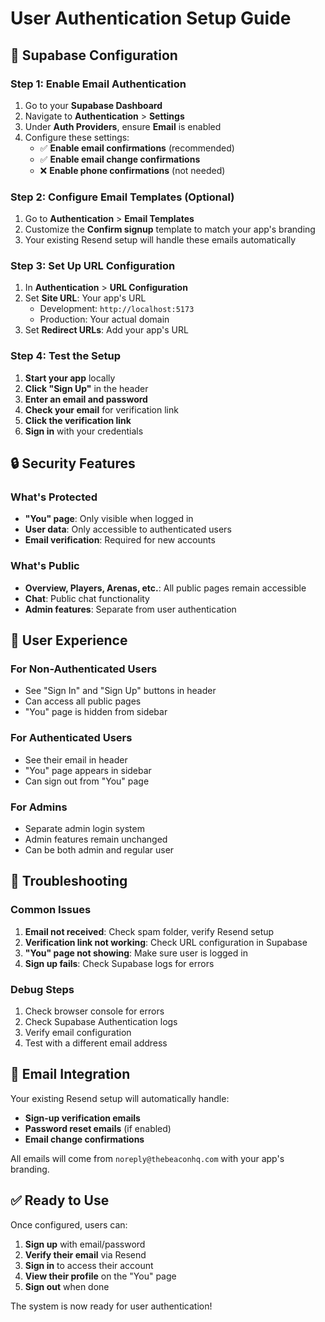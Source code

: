 # User Authentication Setup Guide

## 🚀 **Supabase Configuration**

### **Step 1: Enable Email Authentication**
1. Go to your **Supabase Dashboard**
2. Navigate to **Authentication** > **Settings**
3. Under **Auth Providers**, ensure **Email** is enabled
4. Configure these settings:
   - ✅ **Enable email confirmations** (recommended)
   - ✅ **Enable email change confirmations**
   - ❌ **Enable phone confirmations** (not needed)

### **Step 2: Configure Email Templates (Optional)**
1. Go to **Authentication** > **Email Templates**
2. Customize the **Confirm signup** template to match your app's branding
3. Your existing Resend setup will handle these emails automatically

### **Step 3: Set Up URL Configuration**
1. In **Authentication** > **URL Configuration**
2. Set **Site URL**: Your app's URL
   - Development: `http://localhost:5173`
   - Production: Your actual domain
3. Set **Redirect URLs**: Add your app's URL

### **Step 4: Test the Setup**
1. **Start your app** locally
2. **Click "Sign Up"** in the header
3. **Enter an email and password**
4. **Check your email** for verification link
5. **Click the verification link**
6. **Sign in** with your credentials

## 🔒 **Security Features**

### **What's Protected**
- **"You" page**: Only visible when logged in
- **User data**: Only accessible to authenticated users
- **Email verification**: Required for new accounts

### **What's Public**
- **Overview, Players, Arenas, etc.**: All public pages remain accessible
- **Chat**: Public chat functionality
- **Admin features**: Separate from user authentication

## 🎯 **User Experience**

### **For Non-Authenticated Users**
- See "Sign In" and "Sign Up" buttons in header
- Can access all public pages
- "You" page is hidden from sidebar

### **For Authenticated Users**
- See their email in header
- "You" page appears in sidebar
- Can sign out from "You" page

### **For Admins**
- Separate admin login system
- Admin features remain unchanged
- Can be both admin and regular user

## 🐛 **Troubleshooting**

### **Common Issues**
1. **Email not received**: Check spam folder, verify Resend setup
2. **Verification link not working**: Check URL configuration in Supabase
3. **"You" page not showing**: Make sure user is logged in
4. **Sign up fails**: Check Supabase logs for errors

### **Debug Steps**
1. Check browser console for errors
2. Check Supabase Authentication logs
3. Verify email configuration
4. Test with a different email address

## 📧 **Email Integration**

Your existing Resend setup will automatically handle:
- **Sign-up verification emails**
- **Password reset emails** (if enabled)
- **Email change confirmations**

All emails will come from `noreply@thebeaconhq.com` with your app's branding.

## ✅ **Ready to Use**

Once configured, users can:
1. **Sign up** with email/password
2. **Verify their email** via Resend
3. **Sign in** to access their account
4. **View their profile** on the "You" page
5. **Sign out** when done

The system is now ready for user authentication!
